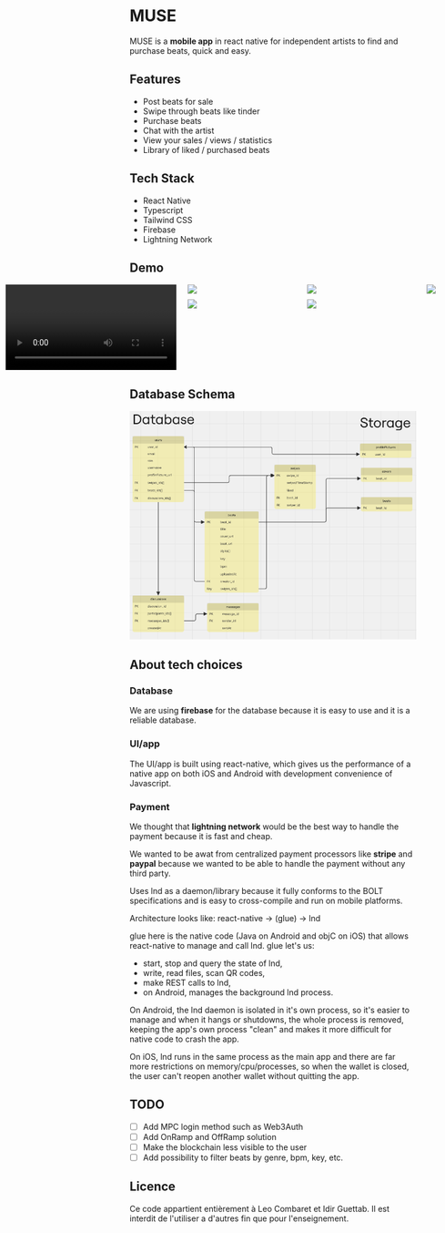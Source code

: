 # MUSE

MUSE is a **mobile app** in react native for independent artists to find and purchase beats, quick and easy.

## Features

- Post beats for sale
- Swipe through beats like tinder
- Purchase beats
- Chat with the artist
- View your sales / views / statistics
- Library of liked / purchased beats

## Tech Stack

- React Native
- Typescript
- Tailwind CSS
- Firebase
- Lightning Network

## Demo

<div style="display: flex; flex-direction: row; gap: 20px; justify-content: center; align-items: flex-start;">
  <video width="400" src="https://github.com/user-attachments/assets/596ba87f-8ac0-4d13-b66f-958f6cc50f68"></video>

  <div style="display: flex; flex-direction: column; gap: 10px;">
    <div style="display: flex; flex-direction: row; gap: 10px;">
      <img src="https://github.com/user-attachments/assets/ecc96298-d2f0-4691-ac3c-1d25b37fc145" width="200" />
      <img src="https://github.com/user-attachments/assets/69d1bab0-582d-4189-a4da-5ef5f6d705df" width="200" />
      <img src="https://github.com/user-attachments/assets/d5182b31-c54c-4ec3-a782-d849a1128981" width="200" />
    </div>
    <div style="display: flex; flex-direction: row; gap: 10px;">
      <img src="https://github.com/user-attachments/assets/54b1c459-0bbd-4551-a2fb-8aa0ef0ea2c5" width="200" />
      <img src="https://github.com/user-attachments/assets/7186cbfe-268e-4aa6-b0ab-d74e1e96a70e" width="200" />
    </div>
  </div>
</div>

## Database Schema

![alt text](image.png)

## About tech choices

### Database

We are using **firebase** for the database because it is easy to use and it is a reliable database.

### UI/app

The UI/app is built using react-native, which gives us the performance of a native app on both iOS and Android with development convenience of Javascript.

### Payment

We thought that **lightning network** would be the best way to handle the payment because it is fast and cheap.

We wanted to be awat from centralized payment processors like **stripe** and **paypal** because we wanted to be able to handle the payment without any third party.

Uses lnd as a daemon/library because it fully conforms to the BOLT specifications and is easy to cross-compile and run on mobile platforms.

Architecture looks like: react-native -> (glue) -> lnd

glue here is the native code (Java on Android and objC on iOS) that allows react-native to manage and call lnd. glue let's us:

- start, stop and query the state of lnd,
- write, read files, scan QR codes,
- make REST calls to lnd,
- on Android, manages the background lnd process.

On Android, the lnd daemon is isolated in it's own process, so it's easier to manage and when it hangs or shutdowns, the whole process is removed, keeping the app's own process "clean" and makes it more difficult for native code to crash the app.

On iOS, lnd runs in the same process as the main app and there are far more restrictions on memory/cpu/processes, so when the wallet is closed, the user can't reopen another wallet without quitting the app.

## TODO

- [ ] Add MPC login method such as Web3Auth
- [ ] Add OnRamp and OffRamp solution
- [ ] Make the blockchain less visible to the user
- [ ] Add possibility to filter beats by genre, bpm, key, etc.

## Licence

Ce code appartient entièrement à Leo Combaret et Idir Guettab. Il est interdit de l'utiliser a d'autres fin que pour l'enseignement.
